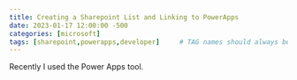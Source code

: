 ```yaml
---
title: Creating a Sharepoint List and Linking to PowerApps
date: 2023-01-17 12:00:00 -500
categories: [microsoft]
tags: [sharepoint,powerapps,developer]     # TAG names should always be lowercase
---
```


Recently I used the Power Apps tool.
